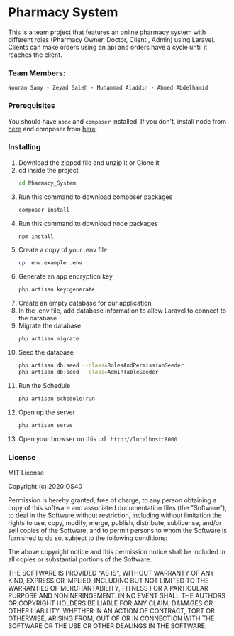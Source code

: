 # Pharmacy System

This is a team project that features an online pharmacy system with different roles (Pharmacy Owner, Doctor, Client , Admin) using Laravel. Clients can make orders using an api and orders have a cycle until it reaches the client.

### Team Members:
	Nouran Samy - Zeyad Saleh - Muhammad Aladdin - Ahmed Abdelhamid

### Prerequisites

You should have `node` and `composer` installed. If you don't, install node from [here](https://nodejs.org/) and composer from [here](https://getcomposer.org/download/).

### Installing
1. Download the zipped file and unzip it or Clone it
2. cd inside the project 
    ```sh
    cd Pharmacy_System
    ```
3.  Run this command to download composer packages
    ```sh
    composer install
    ```
4. Run this command to download node packages
    ```sh
    npm install
    ```
5. Create a copy of your .env file
    ```sh
    cp .env.example .env
    ```
6. Generate an app encryption key
    ```sh
    php artisan key:generate
    ```
7. Create an empty database for our application
8. In the .env file, add database information to allow Laravel to connect to the database
9. Migrate the database
    ```sh
    php artisan migrate
    ```
10. Seed the database
    ```sh
    php artisan db:seed --class=RolesAndPermissionSeeder
    php artisan db:seed --class=AdminTableSeeder
    ```
11. Run the Schedule
    ```sh
    php artisan schedule:run
    ```
12. Open up the server
    ```sh
    php artisan serve
    ```
13. Open your browser on this url ``` http://localhost:8000```

### License
MIT License

Copyright (c) 2020 OS40

Permission is hereby granted, free of charge, to any person obtaining a copy of this software and associated documentation files (the "Software"), to deal in the Software without restriction, including without limitation the rights to use, copy, modify, merge, publish, distribute, sublicense, and/or sell copies of the Software, and to permit persons to whom the Software is furnished to do so, subject to the following conditions:

The above copyright notice and this permission notice shall be included in all copies or substantial portions of the Software.

THE SOFTWARE IS PROVIDED "AS IS", WITHOUT WARRANTY OF ANY KIND, EXPRESS OR IMPLIED, INCLUDING BUT NOT LIMITED TO THE WARRANTIES OF MERCHANTABILITY, FITNESS FOR A PARTICULAR PURPOSE AND NONINFRINGEMENT. IN NO EVENT SHALL THE AUTHORS OR COPYRIGHT HOLDERS BE LIABLE FOR ANY CLAIM, DAMAGES OR OTHER LIABILITY, WHETHER IN AN ACTION OF CONTRACT, TORT OR OTHERWISE, ARISING FROM, OUT OF OR IN CONNECTION WITH THE SOFTWARE OR THE USE OR OTHER DEALINGS IN THE SOFTWARE.

